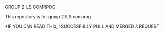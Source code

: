 GROUP 2 ILS COMRPOG

This repository is for group 2 ILS comprog

*IF YOU CAN READ THIS, I SUCCESFULLY PULL AND MERGED A REQUEST
